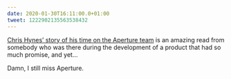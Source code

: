 ```yaml
---
date: 2020-01-30T16:11:00.0+01:00
tweet: 1222902135563538432
---
```


[Chris Hynes’ story of his time on the Aperture team](https://techreflect.net/2019/12/10/aperture-senior-qa-2004-2005/) is an amazing read from somebody who was there during the development of a product that had so much promise, and yet...

Damn, I still miss Aperture.